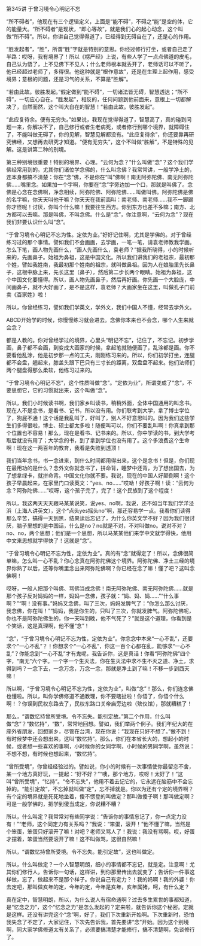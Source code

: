 第345讲 于曾习境令心明记不忘

“所不碍者”，他现在有三个逻辑定义，上面是“能不碍”，不碍之“能”是空的体，它的能量大。“所不碍者”是现状，“即心等故”，就是我们心的起心动念，这个叫做“所不碍”。所以，你讲自己觉得得道了，已经得到无碍自在了，还是心的作用。

“胜发起者”，“胜”，所谓“胜”字就是特别的意思。你经过修行打坐，或者自己走了半路：哎呀，我有境界了！所以《楞严经》上说，有些人学了一点点佛道的皮毛，自己认为悟了，上不见佛下不见人；什么老师根本就丢开了，老师话可以不听了，他已经超过老师了，多得很。他这种就是“根作意故”，还是在生理上起作用，感受境界；意根的问题，还是习气的关系，不算是“胜解”。

“若由此故。彼胜发起。”假定做到“能不碍”，一切诸法皆无碍，智慧透达；“所不碍”，一切应心自在。“胜发起”，相反的，任何问题到他前面来，意根上一切都解决了，自然而然，这个叫大自在的智慧！“若由此故。彼胜发起”。

“此应复待余。便有无穷失。”如果说，我现在觉得得道了，智慧高了，真的碰到问题一来，你解决不了，自己修行或者生老病死，或者修行到哪个境界，就障碍住了，不能叫做无碍了，你的见解，智慧见解都没有。“此应复待余”，你还要靠再研究佛经，又想再去研究才知道。“便有无穷失”，这个不叫做“胜解”，不是特殊的见解。这是讲第二种的别境。

第三种别境很重要！特别的境界、心理。“云何为念？”什么叫做“念”？这个我们学佛经常用到的。尤其你们诸位学念佛的，什么叫念佛？我常常讲，一般学净土的，连本身都搞不清楚：你在“念”佛，不是你在“叫”佛啊！南无阿弥陀佛、南无阿弥陀佛……嘴里念。如果加一个字啊，你要在“念”字旁边加一个口，那就是叫佛了。念佛是心念在念佛啊，净念相续，阿弥陀佛、阿弥陀佛……叫做叫佛。阿弥陀佛是佛的名字嘛，你天天叫他干嘛？你天天在我前面叫：南老师、南老师……我不一脚踢你才怪呢！讨厌，你叫个什么嘛！我要往生西方。你到东方也差不多嘛；南方、北方都可以去嘛。那是叫佛，不叫念佛。什么是“念”，你注意啊，“云何为念”？现在我们非要认识什么叫“念”。

“于曾习境令心明记不忘为性。定依为业。”好好记住啊，尤其是学佛的。对于曾经练习过的那个事情。譬如我们不会画画，去学画，一笔一笔，请袁老师教我学画。怎么下笔，画人物先画什么，“画人先画什么，袁老师？”据我所晓得，小的时候听来的，先画鼻子。始祖为鼻祖，这是中国文化。所以我们讲我们的老祖宗，最初那个姓，譬如我姓南，我最初那个姓南的祖宗，就叫做鼻祖。因为人在娘胎里先长鼻子，这根中脉上来，先长这里（鼻子），然后第二步长两个眼睛。始祖为鼻祖，这个中国文化要懂得。所以，画人物先画鼻子，然后再好画。你先画一个大脸庞，中间画鼻子，就不大好画了，是不是这样，袁老师？大画家坐在这里，叫做孔子门前卖《百家姓》啦！

所以，你曾经练习，譬如我们学英文，学外文，我们中国人不懂，经常去学外文。

ABCD开始学的时候，你慢慢练习就会进去。念佛你本来也不会念，哪个人生来就会念？

都是人教的。你对曾经学过的境界，心里头“明记不忘”，记住了，不忘记。初步学画，鼻子都不会画，到变成大画家的时候，拿起笔就随便画了，乱涂都是画。你不要看他乱涂，他是初步那一点的工夫，刚刚练习来的。所以，你们初学打坐，连腿都不会盘，翘起来，膝盖头跟下巴只有三寸长的距离，双盘盘不起来。他们法师们两个腿盘得那么柔软，他练习过来的。

“于曾习境令心明记不忘”，这个性质叫做“念”。“定依为业”，所谓变成了“念”，不要思想它，它的习惯就出来，这个叫做“念”。

所以，我们小时候读书啊，我们家乡叫读书，稍稍外面，全体中国通用的叫念书。现在人不是念书，是看书、记书，所以没有用。你们联考到大学，拿了博士学位了，狗屁不通！这个话是我乱叫了，好叫了，别人不好意思叫的。因为我们这些学生们多得很啦，博士、硕士都太多啦！随便叫可以，你们不要乱叫啊！你真拿到那个位置也不容易！那么，现在是看书、记书来的。所以，你中学读的书，到大学考取后就没有用了；大学念的书，到了拿到学位也没有用了。这个多浪费这个生命啊！现在这一两百年的教育，我看是失败到透顶！

我们当年念书，书一念进来，到什么时间都用得出来，这个是念书！但是，你们现在最用功的是什么？念外文你就念书了，拼命背，睡梦中还背，为了想出国去，为了想拿绿卡，就拼命背。中国文化你就不要。我说，现在的中国人好颠倒啊！这个孩子早晨起来，在家里门口读英文：“yes、no……”哎呦！好孩子啊！读：“云何为念？阿弥陀佛……”哎呀，这个孩子完了，完了！这个民族到了这个程度！

所以，我这两天天天跟马某某说笑，说yes、no啊，我说，还不如当年我们学洋泾浜（上海人讲英文），这个“点头yes摇头no”啊，那还容易学一点。我看你们读得那么辛苦，搞得一天到黑，结果读后忘记了，为什么你英文学不好？因为我们很讨厌，脑子里想的是中国话，什么是no？no就是不对，不对叫做no。说对不对？no、no，两个思想；他们是一个思想，所以马某某他们来学中文就学得快，他用中文来思想就学得快了！这就是“念”。

“于曾习境令心明记不忘为性，定依为业”。真的有“念”就得定了！所以，念佛很简单嘛，怎么叫一心不乱？你心念真在阿弥陀佛这个境界。阿弥陀佛、净土三经的境界你熟了以后，还等你嘴里念出来阿弥陀佛啊？你已经在念了嘛！懂了吧？这叫念佛啊！

哎呀，一般人把那个叫佛、骂佛当成念佛！南无阿弥陀佛、南无阿弥陀佛……就是那个孩子反对妈妈的一样，妈妈一念佛，孩子就：“妈、妈、妈……”“什么事啊？”“啊！没有事。”妈妈又念佛，叫了三次，妈妈发脾气了：“你怎么那么讨厌，我念佛，你在叫！”“妈妈，我是你生的，只叫了三次，你就发脾气。阿弥陀佛呢，你也不是阿弥陀佛生的，你一天叫到晚，他不气死了？”就是这个道理，你看到是个笑话，这是真理啊，他不懂“念”！

“念”，“于曾习境令心明记不忘为性，定依为业”。你念念中本来“一心不乱”，还要求个“一心不乱”？！你想求个“一心不乱”，你这一百个心都在乱，能够求“一心不乱”？你能念到“一心不乱”才有鬼呢，我告诉你，这是真话！你看“阿弥陀佛”四个字，“南无”六个字。一个字一个生灭法，你在生灭法中求不生不灭之道、净土，求得到吗？一念下去，一念万念，万念一念，那就是净土到了嘛！不移一步到西天嘛！

所以啊，“于曾习境令心明记不忘为性，定依为业”，叫做“念”！那么，你们连念佛也懂啦。所以，叫你学佛修道不通教理，你不要瞎扯啦！你悟了，你悟个什么啊！？你误到民权东路去了，民权东路口关帝庙旁边啦（殡仪馆），那就糟糕了！

那么，“谓数忆持曾所受境。令不忘失。能引定故。”第二个作用，什么叫做“念”？“数忆持”，“数”，常常地回想。譬如，我们举两个例子。我们年纪大的在座外省朋友，回想家乡，尽管在台湾，现在你说：“我现在只好不想了。”做不到！有时候梦中还会想出来，这叫“数忆持”。那么，你们在本省长大的，想起小的时候，或者想一些喜欢的事啊，小时候你的女同学啊，小时候的男同学啊，虽然说：不想不想，有时候也想起来，“数忆持”。

“曾所受境”，你曾经经验过的。譬如说，你小的时候有一次事情使你最留恋不舍，某一个地方真好玩，一提起：“好不好？”“噢，那个地方，哎呀！太好了！”这叫“曾所受境”，“忆持”。“令不忘失”，他用不着去记它的，它永远在脑筋中不会忘掉的。“能引定故”，不忘掉就叫做“定”，忘不掉就是。你以为还有个定的境界啊？有个定的境界就是死死地坐着，傻不愣登的叫做定？那叫做傻子啊！那叫做定啊？可是一般学佛的，把学到傻当成定，你说糟不糟？

所以，什么叫定？我常常对有些同学说：“告诉你的事情忘记了，你一点定力没有！”“老师，这个同定力有关系吗？”我说：“笨蛋，滚开！”他不懂了嘛，当然是个笨蛋，笨蛋只好滚开了嘛！对吧？老师又骂人了！我说：我没有骂啊。哎，好蛋才摆着，笨蛋当然要滚开了嘛！这不叫做骂，这很自然嘛！

所以，“谓数忆持曾所受境。令不忘失。能引定故”，这也叫做定。

所以，什么叫做定？一个人智慧明朗，细小的事情都不忘记，就是定。注意啊！尤其你们修行人，告诉你一句话，这样讲，到你那里传出去就变了；告诉你一件事这样做，忘了，做起来不是那个样子。你说自己有定力？！我的妈啊！我的外婆！你去定吧，那叫做亥年的定，今年的定，今年是亥年，亥年属猪，呵，有什么定？

真在定中，智慧明朗，所以，为什么说人有宿命通啊？过去多生累世的事都知道，是“忆念之力”，这个“忆念之力”是怎么发起的？定来啦，就告诉你这个秘密。定就是这样。还没有讲完这个“念”啊，好了，我们下次重新开始啊。下次重新时，恐怕我失念了不定了，大家记住，下次先告诉我，首先要讲“念”开始。因为这个别境啊，同大家学佛修道太有关系了，必须要搞清楚才能修行，搞不清楚啊，免谈修行了。


